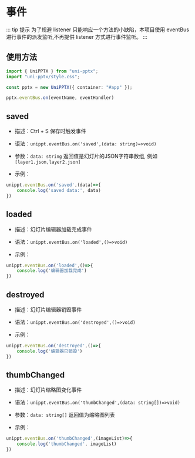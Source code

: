 # 事件

::: tip 提示
为了规避 listener 只能响应一个方法的小缺陷，本项目使用 eventBus 进行事件的派发监听,不再提供 listener 方式进行事件监听。
:::

## 使用方法

```ts
import { UniPPTX } from "uni-pptx";
import "uni-pptx/style.css";

const pptx = new UniPPTX({ container: "#app" });

pptx.eventBus.on(eventName, eventHandler)
```


<!-- 

 loaded: () => void; // 加载完成
  destroyed: () => void; // 销毁
  zoom: (scale: number) => void; // 缩放比例变化事件
  saved: (payload: string) => void; // 保存事件，需要回传 JSON 数据 [layer1.json,layer2.json]
  thumbChanged: (payload: string[]) => void; // layer 图层发生变化，需要更新缩略图
  translate: (payload: { dx: number; dy: number; baseStyle: string }) => void; // 平移事件

 -->



## saved

- 描述：Ctrl + S 保存时触发事件

- 语法：`unippt.eventBus.on('saved',(data: string)=>void)`

- 参数：`data: string` 返回值是幻灯片的JSON字符串数组, 例如 `[layer1.json,layer2.json]`

- 示例：
```ts
unippt.eventBus.on('saved',(data)=>{
    console.log('saved data:', data)
})
```

## loaded

- 描述：幻灯片编辑器加载完成事件

- 语法：`unippt.eventBus.on('loaded',()=>void)`

- 示例：
```ts
unippt.eventBus.on('loaded',()=>{
    console.log('编辑器加载完成')
})
```

## destroyed

- 描述：幻灯片编辑器销毁事件

- 语法：`unippt.eventBus.on('destroyed',()=>void)`

- 示例：
```ts
unippt.eventBus.on('destroyed',()=>{
    console.log('编辑器已销毁')
})
```


## thumbChanged

- 描述：幻灯片缩略图变化事件

- 语法：`unippt.eventBus.on('thumbChanged',(data: string[])=>void)`

- 参数：`data: string[]` 返回值为缩略图列表

- 示例：
```ts
unippt.eventBus.on('thumbChanged',(imageList)=>{
    console.log('thumbChanged', imageList)
})
```